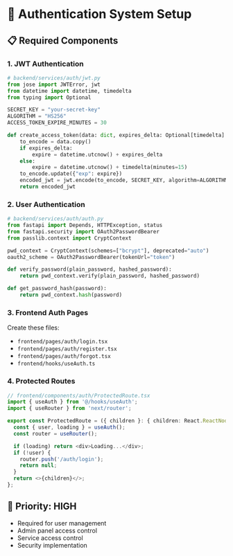 # 🔐 Authentication System Setup

## 📋 **Required Components**

### 1. **JWT Authentication**
```python
# backend/services/auth/jwt.py
from jose import JWTError, jwt
from datetime import datetime, timedelta
from typing import Optional

SECRET_KEY = "your-secret-key"
ALGORITHM = "HS256"
ACCESS_TOKEN_EXPIRE_MINUTES = 30

def create_access_token(data: dict, expires_delta: Optional[timedelta] = None):
    to_encode = data.copy()
    if expires_delta:
        expire = datetime.utcnow() + expires_delta
    else:
        expire = datetime.utcnow() + timedelta(minutes=15)
    to_encode.update({"exp": expire})
    encoded_jwt = jwt.encode(to_encode, SECRET_KEY, algorithm=ALGORITHM)
    return encoded_jwt
```

### 2. **User Authentication**
```python
# backend/services/auth/auth.py
from fastapi import Depends, HTTPException, status
from fastapi.security import OAuth2PasswordBearer
from passlib.context import CryptContext

pwd_context = CryptContext(schemes=["bcrypt"], deprecated="auto")
oauth2_scheme = OAuth2PasswordBearer(tokenUrl="token")

def verify_password(plain_password, hashed_password):
    return pwd_context.verify(plain_password, hashed_password)

def get_password_hash(password):
    return pwd_context.hash(password)
```

### 3. **Frontend Auth Pages**
Create these files:
- `frontend/pages/auth/login.tsx`
- `frontend/pages/auth/register.tsx`
- `frontend/pages/auth/forgot.tsx`
- `frontend/hooks/useAuth.ts`

### 4. **Protected Routes**
```typescript
// frontend/components/auth/ProtectedRoute.tsx
import { useAuth } from '@/hooks/useAuth';
import { useRouter } from 'next/router';

export const ProtectedRoute = ({ children }: { children: React.ReactNode }) => {
  const { user, loading } = useAuth();
  const router = useRouter();

  if (loading) return <div>Loading...</div>;
  if (!user) {
    router.push('/auth/login');
    return null;
  }
  return <>{children}</>;
};
```

## 🎯 **Priority: HIGH**
- Required for user management
- Admin panel access control
- Service access control
- Security implementation
